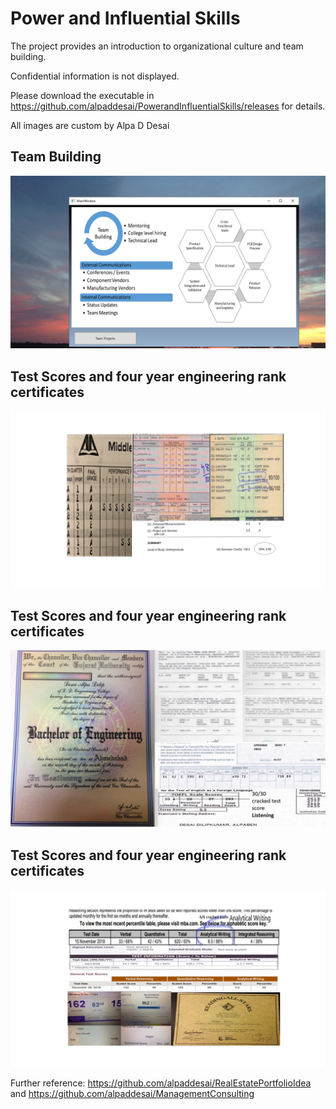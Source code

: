 # Power and Influential Skills

The project provides an introduction to organizational culture and team building. 

Confidential information is not displayed.

Please download the executable in https://github.com/alpaddesai/PowerandInfluentialSkills/releases for details. 

All images are custom by Alpa D Desai 

## Team Building
![image](TeamBuilding.png)

## Test Scores and four year engineering rank certificates
![image](Grades1.jpg)

## Test Scores and four year engineering rank certificates
![image](Bachelor's.jpg)

## Test Scores and four year engineering rank certificates
![image](GMAT1.jpg)

Further reference: https://github.com/alpaddesai/RealEstatePortfolioIdea  and https://github.com/alpaddesai/ManagementConsulting
